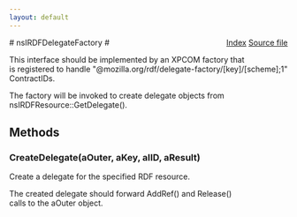 ```yaml
---
layout: default
---
```

<div class='links' style='float:right'><a href="../index.html">Index</a>
<a href="http://dxr.mozilla.org/mozilla-central/source/rdf/base/nsIRDFDelegateFactory.idl">Source file</a>
</div>
# nsIRDFDelegateFactory #
  
This interface should be implemented by an XPCOM factory that  
is registered to handle "@mozilla.org/rdf/delegate-factory/[key]/[scheme];1"  
ContractIDs.  
  
The factory will be invoked to create delegate objects from  
nsIRDFResource::GetDelegate().  
  

## Methods ##

### CreateDelegate(aOuter, aKey, aIID, aResult) ###
  
Create a delegate for the specified RDF resource.  
  
The created delegate should forward AddRef() and Release()  
calls to the aOuter object.  
  
